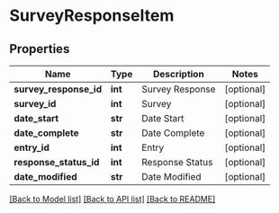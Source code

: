 # SurveyResponseItem

## Properties
Name | Type | Description | Notes
------------ | ------------- | ------------- | -------------
**survey_response_id** | **int** | Survey Response | [optional] 
**survey_id** | **int** | Survey | [optional] 
**date_start** | **str** | Date Start | [optional] 
**date_complete** | **str** | Date Complete | [optional] 
**entry_id** | **int** | Entry | [optional] 
**response_status_id** | **int** | Response Status | [optional] 
**date_modified** | **str** | Date Modified | [optional] 

[[Back to Model list]](../README.md#documentation-for-models) [[Back to API list]](../README.md#documentation-for-api-endpoints) [[Back to README]](../README.md)


